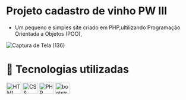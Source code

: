 # Projeto cadastro de vinho PW III
- Um pequeno e simples site criado em PHP,ultilizando Programação Orientada a Objetos (POO),

![Captura de Tela (136)](https://user-images.githubusercontent.com/85001629/178113702-7cf35bee-0991-4e41-bf15-f47ddc460866.png)

# 💼 Tecnologias utilizadas

<div>
<img align="center" alt="HTML" height="30" width="40" src="https://cdn.jsdelivr.net/gh/devicons/devicon/icons/html5/html5-plain.svg">
<img align="center" alt="CSS" height="30" width="40" src="https://cdn.jsdelivr.net/gh/devicons/devicon/icons/css3/css3-plain.svg">
<img align="center" alt="PHP" height="30" width="40" src="https://cdn.jsdelivr.net/gh/devicons/devicon/icons/php/php-plain.svg">
<img align="center" alt="bootstrap" height="30" width="40" src="https://cdn.jsdelivr.net/gh/devicons/devicon/icons/bootstrap/bootstrap-plain.svg">
</div>
